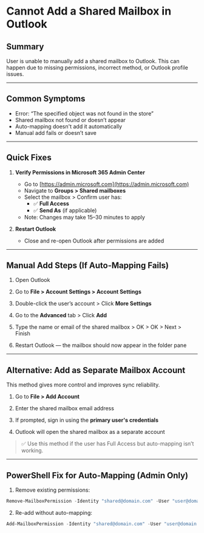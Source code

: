 # Cannot Add a Shared Mailbox in Outlook

## Summary
User is unable to manually add a shared mailbox to Outlook. This can happen due to missing permissions, incorrect method, or Outlook profile issues.

---

## Common Symptoms
- Error: “The specified object was not found in the store”
- Shared mailbox not found or doesn’t appear
- Auto-mapping doesn't add it automatically
- Manual add fails or doesn’t save

---

## Quick Fixes

1. **Verify Permissions in Microsoft 365 Admin Center**
   - Go to [https://admin.microsoft.com](https://admin.microsoft.com)
   - Navigate to **Groups > Shared mailboxes**
   - Select the mailbox > Confirm user has:
     - ✅ **Full Access**
     - ✅ **Send As** (if applicable)
   - Note: Changes may take 15–30 minutes to apply

2. **Restart Outlook**
   - Close and re-open Outlook after permissions are added

---

## Manual Add Steps (If Auto-Mapping Fails)

1. Open Outlook

2. Go to **File > Account Settings > Account Settings**

3. Double-click the user’s account > Click **More Settings**

4. Go to the **Advanced** tab > Click **Add**

5. Type the name or email of the shared mailbox > OK > OK > Next > Finish

6. Restart Outlook — the mailbox should now appear in the folder pane

---

## Alternative: Add as Separate Mailbox Account

This method gives more control and improves sync reliability.

1. Go to **File > Add Account**

2. Enter the shared mailbox email address

3. If prompted, sign in using the **primary user's credentials**

4. Outlook will open the shared mailbox as a separate account

> ✅ Use this method if the user has Full Access but auto-mapping isn’t working.

---

## PowerShell Fix for Auto-Mapping (Admin Only)

1. Remove existing permissions:

```powershell
Remove-MailboxPermission -Identity "shared@domain.com" -User "user@domain.com" -AccessRights FullAccess
```

2. Re-add without auto-mapping:

```powershell
Add-MailboxPermission -Identity "shared@domain.com" -User "user@domain.com" -AccessRights FullAccess -AutoMapping:$false
```
